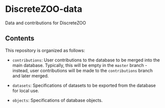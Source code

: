 # DiscreteZOO-data

Data and contributions for DiscreteZOO

## Contents

This repository is organized as follows:

* `contributions`: User contributions to the database to be merged into the main database. Typically, this will be empty in the `master` branch - instead, user contributions will be made to the `contributions` branch and later merged.

* `datasets`: Specifications of datasets to be exported from the database for local use.

* `objects`: Specifications of database objects.
